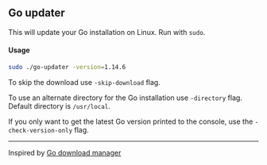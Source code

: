 ## Go updater

This will update your Go installation on Linux. Run with `sudo`.

#### Usage
```bash
sudo ./go-updater -version=1.14.6
```

To skip the download use `-skip-download` flag.

To use an alternate directory for the Go installation use `-directory` flag. Default directory is `/usr/local`.

If you only want to get the latest Go version printed to the console, use the `-check-version-only` flag.

---
Inspired by [Go download manager](https://github.com/usmanhalalit/go-download-manager)